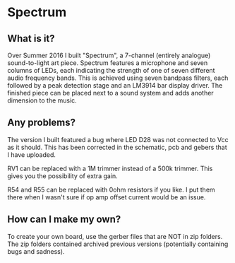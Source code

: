 Spectrum
========

What is it?
-----------
Over Summer 2016 I built "Spectrum", a 7-channel (entirely analogue) sound-to-light art piece. Spectrum features a microphone and seven columns of LEDs, each indicating the strength of one of seven different audio frequency bands. This is achieved using seven bandpass filters, each followed by a peak detection stage and an LM3914 bar display driver. The finished piece can be placed next to a sound system and adds another dimension to the music.

Any problems?
-------------
The version I built featured a bug where LED D28 was not connected to Vcc as it should. This has been corrected in the schematic, pcb and gebers that I have uploaded.

RV1 can be replaced with a 1M trimmer instead of a 500k trimmer. This gives you the possibility of extra gain.

R54 and R55 can be replaced with 0ohm resistors if you like. I put them there when I wasn't sure if op amp offset current would be an issue.

How can I make my own?
---------------------
To create your own board, use the gerber files that are NOT in zip folders. The zip folders contained archived previous versions (potentially containing bugs and sadness).
